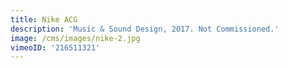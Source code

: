 ```yaml
---
title: Nike ACG
description: 'Music & Sound Design, 2017. Not Commissioned.'
image: /cms/images/nike-2.jpg
vimeoID: '216511321'
---
```




